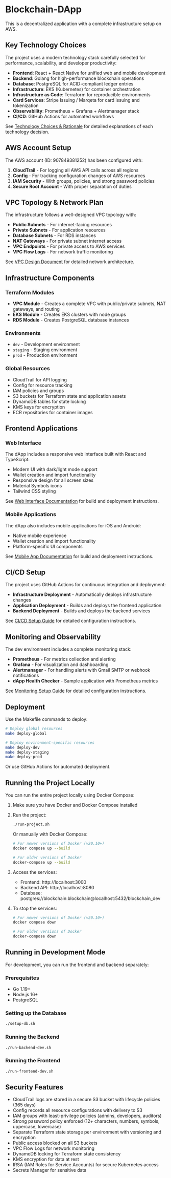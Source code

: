 # Blockchain-DApp

This is a decentralized application with a complete infrastructure setup on AWS.

## Key Technology Choices

The project uses a modern technology stack carefully selected for performance, scalability, and developer productivity:

- **Frontend**: React + React Native for unified web and mobile development
- **Backend**: Golang for high-performance blockchain operations
- **Database**: PostgreSQL for ACID-compliant ledger entries
- **Infrastructure**: EKS (Kubernetes) for container orchestration
- **Infrastructure as Code**: Terraform for reproducible environments
- **Card Services**: Stripe Issuing / Marqeta for card issuing and tokenization
- **Observability**: Prometheus + Grafana + Alertmanager stack
- **CI/CD**: GitHub Actions for automated workflows

See [Technology Choices & Rationale](docs/architecture/technology-choices.md) for detailed explanations of each technology decision.

## AWS Account Setup

The AWS account (ID: 907849381252) has been configured with:

1. **CloudTrail** - For logging all AWS API calls across all regions
2. **Config** - For tracking configuration changes of AWS resources
3. **IAM Security** - With groups, policies, and strong password policies
4. **Secure Root Account** - With proper separation of duties

## VPC Topology & Network Plan

The infrastructure follows a well-designed VPC topology with:

- **Public Subnets** - For internet-facing resources
- **Private Subnets** - For application resources
- **Database Subnets** - For RDS instances
- **NAT Gateways** - For private subnet internet access
- **VPC Endpoints** - For private access to AWS services
- **VPC Flow Logs** - For network traffic monitoring

See [VPC Design Document](docs/vpc-design.md) for detailed network architecture.

## Infrastructure Components

### Terraform Modules
- **VPC Module** - Creates a complete VPC with public/private subnets, NAT gateways, and routing
- **EKS Module** - Creates EKS clusters with node groups
- **RDS Module** - Creates PostgreSQL database instances

### Environments
- `dev` - Development environment
- `staging` - Staging environment
- `prod` - Production environment

### Global Resources
- CloudTrail for API logging
- Config for resource tracking
- IAM policies and groups
- S3 buckets for Terraform state and application assets
- DynamoDB tables for state locking
- KMS keys for encryption
- ECR repositories for container images

## Frontend Applications

### Web Interface
The dApp includes a responsive web interface built with React and TypeScript:

- Modern UI with dark/light mode support
- Wallet creation and import functionality
- Responsive design for all screen sizes
- Material Symbols icons
- Tailwind CSS styling

See [Web Interface Documentation](web/README.md) for build and deployment instructions.

### Mobile Applications
The dApp also includes mobile applications for iOS and Android:

- Native mobile experience
- Wallet creation and import functionality
- Platform-specific UI components

See [Mobile App Documentation](mobile/README.md) for build and deployment instructions.

## CI/CD Setup

The project uses GitHub Actions for continuous integration and deployment:

- **Infrastructure Deployment** - Automatically deploys infrastructure changes
- **Application Deployment** - Builds and deploys the frontend application
- **Backend Deployment** - Builds and deploys the backend services

See [CI/CD Setup Guide](docs/ci-cd-setup.md) for detailed configuration instructions.

## Monitoring and Observability

The dev environment includes a complete monitoring stack:

- **Prometheus** - For metrics collection and alerting
- **Grafana** - For visualization and dashboarding
- **Alertmanager** - For handling alerts with Gmail SMTP or webhook notifications
- **dApp Health Checker** - Sample application with Prometheus metrics

See [Monitoring Setup Guide](docs/monitoring-setup.md) for detailed configuration instructions.

## Deployment

Use the Makefile commands to deploy:

```bash
# Deploy global resources
make deploy-global

# Deploy environment-specific resources
make deploy-dev
make deploy-staging
make deploy-prod
```

Or use GitHub Actions for automated deployment.

## Running the Project Locally

You can run the entire project locally using Docker Compose:

1. Make sure you have Docker and Docker Compose installed
2. Run the project:
   ```bash
   ./run-project.sh
   ```
   
   Or manually with Docker Compose:
   ```bash
   # For newer versions of Docker (v20.10+)
   docker compose up --build
   
   # For older versions of Docker
   docker-compose up --build
   ```

3. Access the services:
   - Frontend: http://localhost:3000
   - Backend API: http://localhost:8080
   - Database: postgres://blockchain:blockchain@localhost:5432/blockchain_dev

4. To stop the services:
   ```bash
   # For newer versions of Docker (v20.10+)
   docker compose down
   
   # For older versions of Docker
   docker-compose down
   ```

## Running in Development Mode

For development, you can run the frontend and backend separately:

### Prerequisites
- Go 1.19+
- Node.js 16+
- PostgreSQL

### Setting up the Database
```bash
./setup-db.sh
```

### Running the Backend
```bash
./run-backend-dev.sh
```

### Running the Frontend
```bash
./run-frontend-dev.sh
```

## Security Features

- CloudTrail logs are stored in a secure S3 bucket with lifecycle policies (365 days)
- Config records all resource configurations with delivery to S3
- IAM groups with least-privilege policies (admins, developers, auditors)
- Strong password policy enforced (12+ characters, numbers, symbols, uppercase, lowercase)
- Separate Terraform state storage per environment with versioning and encryption
- Public access blocked on all S3 buckets
- VPC Flow Logs for network monitoring
- DynamoDB locking for Terraform state consistency
- KMS encryption for data at rest
- IRSA (IAM Roles for Service Accounts) for secure Kubernetes access
- Secrets Manager for sensitive data